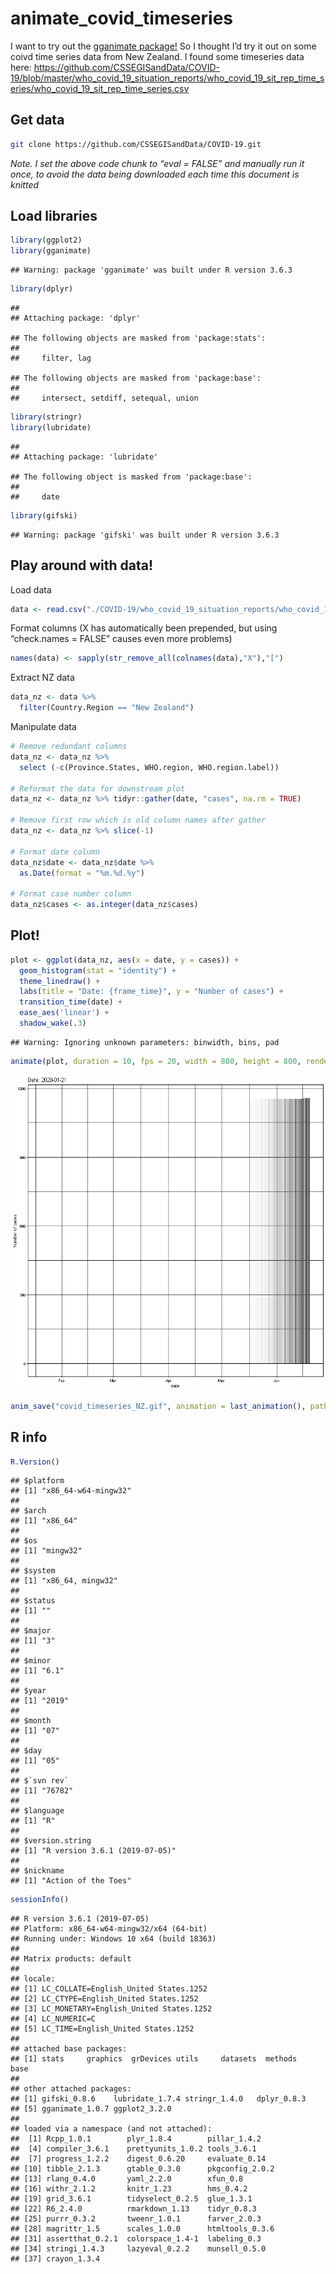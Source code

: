 animate\_covid\_timeseries
================

I want to try out the [gganimate
package\!](https://gganimate.com/index.html) So I thought I’d try it out
on some coivd time series data from New Zealand. I found some timeseries
data here:
<https://github.com/CSSEGISandData/COVID-19/blob/master/who_covid_19_situation_reports/who_covid_19_sit_rep_time_series/who_covid_19_sit_rep_time_series.csv>

## Get data

``` bash
git clone https://github.com/CSSEGISandData/COVID-19.git
```

*Note. I set the above code chunk to “eval = FALSE” and manually run it
once, to avoid the data being downloaded each time this document is
knitted*

## Load libraries

``` r
library(ggplot2)
library(gganimate)
```

    ## Warning: package 'gganimate' was built under R version 3.6.3

``` r
library(dplyr)
```

    ## 
    ## Attaching package: 'dplyr'

    ## The following objects are masked from 'package:stats':
    ## 
    ##     filter, lag

    ## The following objects are masked from 'package:base':
    ## 
    ##     intersect, setdiff, setequal, union

``` r
library(stringr)
library(lubridate)
```

    ## 
    ## Attaching package: 'lubridate'

    ## The following object is masked from 'package:base':
    ## 
    ##     date

``` r
library(gifski)
```

    ## Warning: package 'gifski' was built under R version 3.6.3

## Play around with data\!

Load
data

``` r
data <- read.csv("./COVID-19/who_covid_19_situation_reports/who_covid_19_sit_rep_time_series/who_covid_19_sit_rep_time_series.csv", header = TRUE, stringsAsFactors = FALSE)
```

Format columns (X has automatically been prepended, but using
“check.names = FALSE” causes even more problems)

``` r
names(data) <- sapply(str_remove_all(colnames(data),"X"),"[")
```

Extract NZ data

``` r
data_nz <- data %>%
  filter(Country.Region == "New Zealand")
```

Manipulate data

``` r
# Remove redundant columns
data_nz <- data_nz %>%
  select (-c(Province.States, WHO.region, WHO.region.label))

# Reformat the data for downstream plot
data_nz <- data_nz %>% tidyr::gather(date, "cases", na.rm = TRUE)

# Remove first row which is old column names after gather
data_nz <- data_nz %>% slice(-1)

# Format date column
data_nz$date <- data_nz$date %>%
  as.Date(format = "%m.%d.%y")

# Format case number column
data_nz$cases <- as.integer(data_nz$cases)
```

## Plot\!

``` r
plot <- ggplot(data_nz, aes(x = date, y = cases)) +
  geom_histogram(stat = "identity") +
  theme_linedraw() +
  labs(title = "Date: {frame_time}", y = "Number of cases") +
  transition_time(date) +
  ease_aes('linear') +
  shadow_wake(.3)
```

    ## Warning: Ignoring unknown parameters: binwidth, bins, pad

``` r
animate(plot, duration = 10, fps = 20, width = 800, height = 800, renderer = gifski_renderer())
```

![](animate_covid_timeseries_files/figure-gfm/unnamed-chunk-7-1.gif)<!-- -->

``` r
anim_save("covid_timeseries_NZ.gif", animation = last_animation(), path = ".")
```

## R info

``` r
R.Version()
```

    ## $platform
    ## [1] "x86_64-w64-mingw32"
    ## 
    ## $arch
    ## [1] "x86_64"
    ## 
    ## $os
    ## [1] "mingw32"
    ## 
    ## $system
    ## [1] "x86_64, mingw32"
    ## 
    ## $status
    ## [1] ""
    ## 
    ## $major
    ## [1] "3"
    ## 
    ## $minor
    ## [1] "6.1"
    ## 
    ## $year
    ## [1] "2019"
    ## 
    ## $month
    ## [1] "07"
    ## 
    ## $day
    ## [1] "05"
    ## 
    ## $`svn rev`
    ## [1] "76782"
    ## 
    ## $language
    ## [1] "R"
    ## 
    ## $version.string
    ## [1] "R version 3.6.1 (2019-07-05)"
    ## 
    ## $nickname
    ## [1] "Action of the Toes"

``` r
sessionInfo()
```

    ## R version 3.6.1 (2019-07-05)
    ## Platform: x86_64-w64-mingw32/x64 (64-bit)
    ## Running under: Windows 10 x64 (build 18363)
    ## 
    ## Matrix products: default
    ## 
    ## locale:
    ## [1] LC_COLLATE=English_United States.1252 
    ## [2] LC_CTYPE=English_United States.1252   
    ## [3] LC_MONETARY=English_United States.1252
    ## [4] LC_NUMERIC=C                          
    ## [5] LC_TIME=English_United States.1252    
    ## 
    ## attached base packages:
    ## [1] stats     graphics  grDevices utils     datasets  methods   base     
    ## 
    ## other attached packages:
    ## [1] gifski_0.8.6    lubridate_1.7.4 stringr_1.4.0   dplyr_0.8.3    
    ## [5] gganimate_1.0.7 ggplot2_3.2.0  
    ## 
    ## loaded via a namespace (and not attached):
    ##  [1] Rcpp_1.0.1        plyr_1.8.4        pillar_1.4.2     
    ##  [4] compiler_3.6.1    prettyunits_1.0.2 tools_3.6.1      
    ##  [7] progress_1.2.2    digest_0.6.20     evaluate_0.14    
    ## [10] tibble_2.1.3      gtable_0.3.0      pkgconfig_2.0.2  
    ## [13] rlang_0.4.0       yaml_2.2.0        xfun_0.8         
    ## [16] withr_2.1.2       knitr_1.23        hms_0.4.2        
    ## [19] grid_3.6.1        tidyselect_0.2.5  glue_1.3.1       
    ## [22] R6_2.4.0          rmarkdown_1.13    tidyr_0.8.3      
    ## [25] purrr_0.3.2       tweenr_1.0.1      farver_2.0.3     
    ## [28] magrittr_1.5      scales_1.0.0      htmltools_0.3.6  
    ## [31] assertthat_0.2.1  colorspace_1.4-1  labeling_0.3     
    ## [34] stringi_1.4.3     lazyeval_0.2.2    munsell_0.5.0    
    ## [37] crayon_1.3.4
